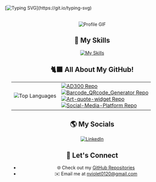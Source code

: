 [![Typing SVG](https://readme-typing-svg.herokuapp.com/?font=Fira+Code&color=ffffff&size=50&center=true&vCenter=true&width=1000&lines=👋+Hi,+I'm+Violet!;Welcome+to+my+GitHub!;Let's+exchange+fun+ideas!)](https://git.io/typing-svg)

<div style="position: relative; width: 100%; overflow: hidden; text-align: center; padding: 20px;">
 <div align="center">
  <img src="https://media3.giphy.com/media/v1.Y2lkPTc5MGI3NjExaHU0eWlhamxuZ2cycTZmcnNmazRlaGYwajEzbHY2aWtlbmo5NnF3YSZlcD12MV9pbnRlcm5hbF9naWZfYnlfaWQmY3Q9Zw/cCCWygFWkpChuiPlWi/giphy.webp" alt="Profile GIF" style="max-width: 100%; height: auto;"/>
  
</div>

## 🌟 My Skills

[![My Skills](https://skillicons.dev/icons?i=java,python,html,css,js,mysql)](#)

## 🐈‍⬛ All About My GitHub!

<div align="center">
  <table>
    <tr>
      <td>
        <img src="https://github-readme-stats.vercel.app/api/top-langs?username=itsvee0120&layout=compact&theme=radical" alt="Top Languages" />
      </td>
     <td>
    <a href="https://github.com/itsvee0120/AD300" target="_blank">
        <img src="https://github-readme-stats.vercel.app/api/pin/?username=itsvee0120&repo=AD300&theme=radical" alt="AD300 Repo" />
    </a>
    <br>
    <a href="https://github.com/itsvee0120/Barcode_QRcode_Generator" target="_blank">
        <img src="https://github-readme-stats.vercel.app/api/pin/?username=itsvee0120&repo=Barcode_QRcode_Generator&theme=radical" alt="Barcode_QRcode_Generator Repo" />
    </a>
    <br>
    <a href="https://github.com/itsvee0120/Art-quote-widget" target="_blank">
        <img src="https://github-readme-stats.vercel.app/api/pin/?username=itsvee0120&repo=Art-quote-widget&theme=radical" alt="Art-quote-widget Repo" />
    </a>
    <br>
    <a href="https://github.com/itsvee0120/Social-Media-Platform" target="_blank">
        <img src="https://github-readme-stats.vercel.app/api/pin/?username=itsvee0120&repo=Social-Media-Platform&theme=radical" alt="Social-Media-Platform Repo" />
    </a>
</td>
    </tr>

  </table>
</div>

## 🌎 My Socials

<p align="center">
  <a href="https://www.linkedin.com/in/violetnguyen0120/" target="_blank">
    <img src="https://img.shields.io/badge/LinkedIn-0077B5?style=for-the-badge&logo=linkedin&logoColor=white" alt="LinkedIn"/>
    
  </a>
</p>

## 💟 Let's Connect

- 🌐 Check out my [GitHub Repositories](https://github.com/itsvee0120?tab=repositories)
- ✉️ Email me at [nviolet0120@gmail.com](mailto:nviolet0120@gmail.com)
